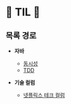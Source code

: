 # :rocket: TIL :rocket:

## 목록 경로

- **자바**
  - [동시성](https://github.com/gominnam/dev-knowledge-hub/tree/main/src/main/java/com/hello/concurrency)
  - [TDD](https://github.com/gominnam/dev-knowledge-hub/tree/main/src/main/java/com/hello/tdd)


- **기술 컬럼** 
  - [넷플릭스 테크 컬럼](https://github.com/gominnam/dev-knowledge-hub/tree/main/tech-column/netflix)